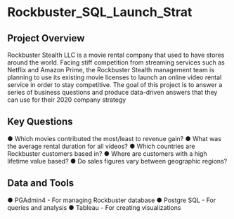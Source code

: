 # Rockbuster_SQL_Launch_Strat
## Project Overview
Rockbuster Stealth LLC is a movie rental company that used to have stores around the
world. Facing stiff competition from streaming services such as Netflix and Amazon Prime,
the Rockbuster Stealth management team is planning to use its existing movie licenses to
launch an online video rental service in order to stay competitive. The goal of this project
is to answer a series of business questions and produce data-driven answers that they can 
use for their 2020 company strategy
## Key Questions
● Which movies contributed the most/least to revenue gain?
● What was the average rental duration for all videos?
● Which countries are Rockbuster customers based in?
● Where are customers with a high lifetime value based?
● Do sales figures vary between geographic regions?
## Data and Tools
● PGAdmin4 - For managing Rockbuster database
● Postgre SQL - For  queries and analysis 
● Tableau - For creating visualizations
